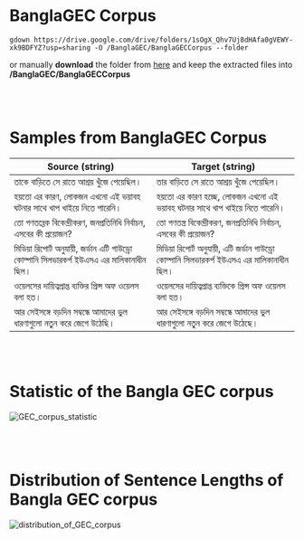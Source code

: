 # BanglaGEC Corpus

```
gdown https://drive.google.com/drive/folders/1sOgX_Qhv7Uj8dHAfa0gVEWY-xk9BDFYZ?usp=sharing -O /BanglaGEC/BanglaGECCorpus --folder
```
<p>
or manually <b>download</b> the folder from <a href="https://drive.google.com/drive/folders/1sOgX_Qhv7Uj8dHAfa0gVEWY-xk9BDFYZ?usp=sharing" target="_blank">here</a> and keep the extracted files into <b>/BanglaGEC/BanglaGECCorpus</b>
</p>


<br><br>


# Samples from BanglaGEC Corpus

|  Source (string) |  Target (string) |
|---|---|
| তাকে বাড়িতে সে রাতে আশ্রয় খুঁজে পেয়েছিল। | তার বাড়িতে সে রাতে আশ্রয় খুঁজে পেয়েছিল। |
| হয়তো এর কারণ, লোকজন এখনো এই ভয়াবহ ঘটনার সাথে খাপ খাইয়ে নিতে পারেনি। | হয়তো এর কারণ হচ্ছে, লোকজন এখনো এই ভয়াবহ ঘটনার সাথে খাপ খাইয়ে নিতে পারেনি। |
| তো গণতন্ত্কে বিকেন্দ্রীকরণ, জনপ্রতিনিধি নির্বাচন, এসবের কী প্রয়োজন? | তো গণতন্ত্র বিকেন্দ্রীকরণ, জনপ্রতিনিধি নির্বাচন, এসবের কী প্রয়োজন? |
| মিডিয়া রিপোর্ট অনুযায়ী, জর্ডান এটি গাউড্রো কোম্পানি সিলভারকর্প ইউএসএ এর মালিকানাধীন ছিল। | মিডিয়া রিপোর্ট অনুযায়ী, এটি জর্ডান গাউড্রো কোম্পানি সিলভারকর্প ইউএসএ এর মালিকানাধীন ছিল। |
| ওয়েলসের দায়িত্বপ্রাপ্ত ব্যক্তির প্রিন্স অফ ওয়েলস বলা হত। | ওয়েলসের দায়িত্বপ্রাপ্ত ব্যক্তিকে প্রিন্স অফ ওয়েলস বলা হত। |
| আর সেইসঙ্গে বড়দিন সম্বন্ধে আমাদের ভুল ধারণাগুলো নতুন করে জেগে উঠেছি। | আর সেইসঙ্গে বড়দিন সম্বন্ধে আমাদের ভুল ধারণাগুলো নতুন করে জেগে উঠেছে। |



<br><br>


# Statistic of the Bangla GEC corpus
![GEC_corpus_statistic](https://github.com/mehedihasanbijoy/BanglaGEC/assets/58245357/4d1c863d-7e80-4187-8e39-9cb1317e0988)


<br><br>


# Distribution of Sentence Lengths of Bangla GEC corpus
![distribution_of_GEC_corpus](https://github.com/mehedihasanbijoy/BanglaGEC/assets/58245357/7b990343-1b26-460c-a221-0332fdba51fa)


